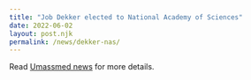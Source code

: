 ```yaml
---
title: "Job Dekker elected to National Academy of Sciences"
date: 2022-06-02
layout: post.njk
permalink: /news/dekker-nas/
---
```


Read [Umassmed news](https://www.umassmed.edu/news/news-archives/2022/05/job-dekker-elected-to-national-academy-of-sciences/) for more details.
